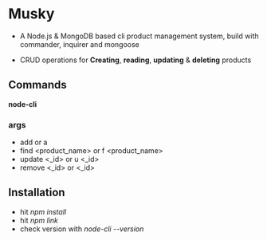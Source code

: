 # Musky
* A Node.js & MongoDB based cli product management system, build with commander, inquirer and mongoose

* CRUD operations for **Creating**, **reading**, **updating** & **deleting** products

## Commands
**node-cli <args>**

### args
* add or a
* find <product_name> or f <product_name>
* update <_id> or u <_id>
* remove <_id> or <_id>

## Installation
* hit *npm install*
* hit *npm link*
* check version with *node-cli --version*